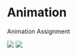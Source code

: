 # Animation
Animation Assignment

<img src="https://user-images.githubusercontent.com/43001588/51274537-b9583080-19cf-11e9-9b96-4d891be5fe40.gif">

<img src="https://user-images.githubusercontent.com/43001588/51274551-c117d500-19cf-11e9-81ee-570aa7aeff4b.gif">
